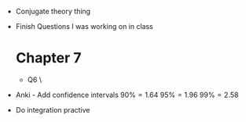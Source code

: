 - Conjugate theory thing
- Finish Questions I was working on in class
	# Chapter 7
	- Q6
\
- Anki - Add confidence intervals
	$90 \% = 1.64$
	$95 \% = 1.96$
	$99\% = 2.58$ 

- Do integration practive 

